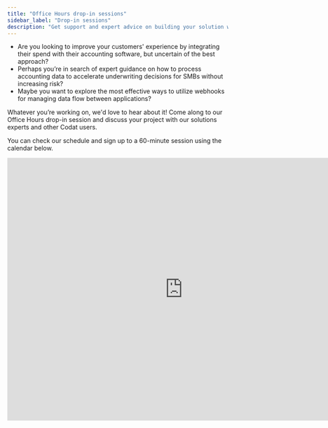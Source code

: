 ```yaml
---
title: "Office Hours drop-in sessions"
sidebar_label: "Drop-in sessions"
description: "Get support and expert advice on building your solution with Codat"
---
```


- Are you looking to improve your customers' experience by integrating their spend with their accounting software, but uncertain of the best approach?
- Perhaps you’re in search of expert guidance on how to process accounting data to accelerate underwriting decisions for SMBs without increasing risk?
- Maybe you want to explore the most effective ways to utilize webhooks for managing data flow between applications?

Whatever you’re working on, we'd love to hear about it! Come along to our Office Hours drop-in session and discuss your project with our solutions experts and other Codat users. 

You can check our schedule and sign up to a 60-minute session using the calendar below.

<iframe src="https://calendar.google.com/calendar/embed?src=c_2da3b4a770b6555ca39cca681d7f3669e2074769fce3b27f80f38171b151b2b7%40group.calendar.google.com" style={{border: 0}} width="800" height="600" frameborder="0" scrolling="no"></iframe>